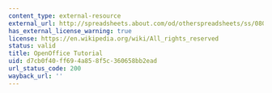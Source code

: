 ```yaml
---
content_type: external-resource
external_url: http://spreadsheets.about.com/od/otherspreadsheets/ss/080616_24_calc.htm
has_external_license_warning: true
license: https://en.wikipedia.org/wiki/All_rights_reserved
status: valid
title: OpenOffice Tutorial
uid: d7cb0f40-ff69-4a85-8f5c-360658bb2ead
url_status_code: 200
wayback_url: ''
---
```

